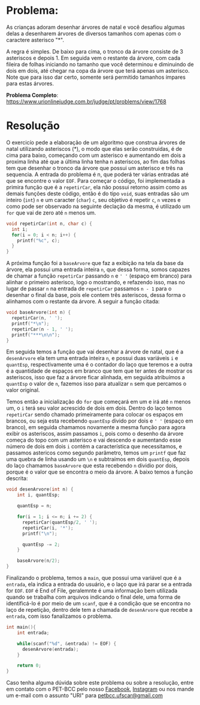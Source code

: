 # Problema: 

As crianças adoram desenhar árvores de natal e você desafiou algumas delas a desenharem árvores de diversos tamanhos com apenas com o caractere asterisco "*".

A regra é simples. De baixo para cima, o tronco da árvore consiste de 3 asteriscos e depois 1. Em seguida vem o restante da árvore, com cada fileira de folhas iniciando no tamanho que você determinou e diminuindo de dois em dois, até chegar na copa da árvore que terá apenas um asterisco. Note que para isso dar certo, somente será permitido tamanhos ímpares para estas árvores.


**Problema Completo**: https://www.urionlinejudge.com.br/judge/pt/problems/view/1768

# Resolução
O exercicío pede a elaboração de um algoritmo que construa árvores de natal utilizando asteriscos (*), o modo que elas serão construidas, é de cima para baixo, começando com um asterisco e aumentando em dois a proxima linha até que a última linha tenha n asteriscos, ao fim das folhas tem que desenhar o tronco da árvore que possui um asterisco e três na sequencia. A entrada do problema é n, que poderá ter várias entradas até que se encontre o valor `EOF`.
Para começar o código, foi implementada a primira função que é a `repetirCar`, ela não possui retorno assim como as demais funções deste código, então é do tipo `void`, suas entradas são um inteiro (`int`) `n` e um caracter (`char`) `c`, seu objetivo é repetir `c`, `n` vezes e como pode ser observado na seguinte declação da mesma, é utilizado um `for` que vai de zero até `n` menos um.

```c
void repetirCar(int n, char c) {
  int i;
  for(i = 0; i < n; i++) {
    printf("%c", c);
  }
}
```

A próxima função foi a `baseArvore` que faz a exibição na tela da base da árvore, ela possui uma entrada inteira `n`, que dessa forma, somos capazes de chamar a função `repetirCar` passando `n` e `' '` (espaço em branco) para alinhar o primeiro asterisco, logo o mostrando, e refazendo isso, mas no lugar de passar `n` na entrada de `repetirCar` passamos `n - 1` para o desenhar o final da base, pois ele contem três asteriscos, dessa forma o alinhamos com o restante da árvore. A seguir a função citada:

```c
void baseArvore(int n) {
  repetirCar(n, ' ');
  printf("*\n");
  repetirCar(n - 1, ' ');
  printf("***\n\n");
}
```

Em seguida temos a função que vai desenhar a árvore de natal, que é a `desenArvore` ela tem uma entrada inteira `n`, e possui duas variáveis `i` e `quantEsp`, respectivamente uma é o contador do laço que teremos e a outra é a quantidade de espaços em branco que tem que ter antes de mostrar os asteriscos, isso que faz a árvore ficar alinhada, em seguida atribuímos a `quantEsp` o valor de `n`, fazemos isso para atualizar `n` sem que percamos o valor original.

Temos então a inicialização do `for` que começará em um e irá até `n` menos um, o `i` terá seu valor acrescido de dois em dois. Dentro do laço temos `repetirCar` sendo chamado primeiramente para colocar os espaços em brancos, ou seja esta recebendo `quantEsp` divido por dois e `' '` (espaço em branco), em seguida chamamos novamente a mesma função para agora exibir os asteriscos, assim passamos `i`, pois como o desenho da árvore começa do topo com um asterisco e vai descendo e aumentando esse número de dois em dois `i` contém a característica que necessitamos, e passamos astericos como segundo parâmetro, temos um `printf` que faz uma quebra de linha usando um `\n` e subtraímos em dois `quantEsp`, depois do laço chamamos `baseArvore` que esta recebendo `n` dividio por dois, porque é o valor que se encontra o meio da árvore. A baixo temos a função descrita:

```c
void desenArvore(int n) {
    int i, quantEsp;

    quantEsp = n;

    for(i = 1; i <= n; i += 2) {
      repetirCar(quantEsp/2, ' ');
      repetirCar(i, '*');
      printf("\n");

      quantEsp -= 2;
    }

    baseArvore(n/2);
}
```

Finalizando o problema, temos a `main`, que possui uma variável que é a `entrada`, ela indica a entrada do usuário, e o laço que irá parar se a entrada for `EOF`. `EOF` é End of File, geralemnte é uma informação bem utilizada quando se trabalha com arquivos indicando o final dele, uma forma de identificá-lo é por meio de um `scanf`, que é a condição que se encontra no laço de repetição, dentro dele tem a chamada de `desenArvore` que recebe a `entrada`, com isso fanalizamos o problema.

```c
int main(){
    int entrada;

    while(scanf("%d", &entrada) != EOF) {
      desenArvore(entrada);
    }

    return 0;
}
```

Caso tenha alguma dúvida sobre este problema ou sobre a resolução, entre em contato com o PET-BCC pelo nosso [Facebook](https://www.facebook.com/petbcc/), [Instagram](https://www.instagram.com/petbcc.ufscar/) ou nos mande um e-mail com o assunto "URI" para  petbcc.ufscar@gmail.com
